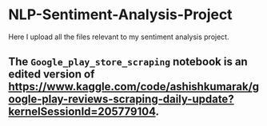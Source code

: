 # NLP-Sentiment-Analysis-Project
Here I upload all the files relevant to my sentiment analysis project.

## The `Google_play_store_scraping` notebook is an edited version of https://www.kaggle.com/code/ashishkumarak/google-play-reviews-scraping-daily-update?kernelSessionId=205779104.
